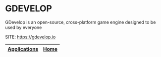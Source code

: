 # GDEVELOP

 GDevelop is an open-source, cross-platform game engine designed to be used by everyone

 SITE: https://gdevelop.io

 | [Applications](https://portable-linux-apps.github.io/apps.html) | [Home](https://portable-linux-apps.github.io)
 | --- | --- |
